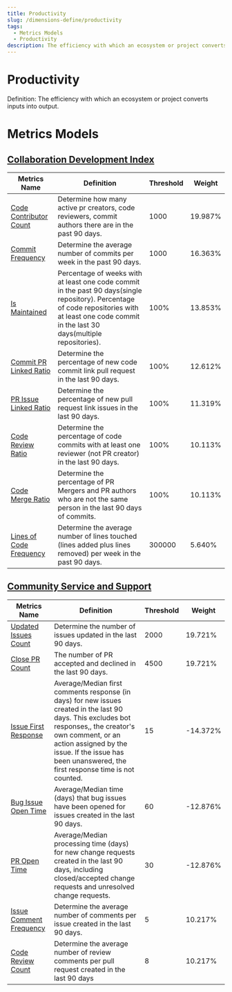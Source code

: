 ```yaml
---
title: Productivity
slug: /dimensions-define/productivity
tags:
  - Metrics Models
  - Productivity
description: The efficiency with which an ecosystem or project converts inputs into output.
---
```


# Productivity
Definition: The efficiency with which an ecosystem or project converts inputs into output.

# Metrics Models

## [Collaboration Development Index](./collaboration-development-index.md#collaboration-development-index)

Metrics Name | Definition | Threshold | Weight
--- | --- | --- | ---
[Code Contributor Count](./collaboration-development-index.md#code-contributor-count) | Determine how many active pr creators, code reviewers, commit authors there are in the past 90 days. | 1000 | 19.987%
[Commit Frequency](./collaboration-development-index.md#commit-frequency) |Determine the average number of commits per week in the past 90 days.| 1000 | 16.363%
[Is Maintained](./collaboration-development-index.md#is-maintained) |Percentage of weeks with at least one code commit in the past 90 days(single repository). Percentage of code repositories with at least one code commit in the last 30 days(multiple repositories).| 100% | 13.853%
[Commit PR Linked Ratio](./collaboration-development-index.md#commit-pr-linked-ratio)  | Determine the percentage of new code commit link pull request in the last 90 days. | 100% |12.612%
[PR Issue Linked Ratio](./collaboration-development-index.md#pr-issue-linked-ratio) |Determine the percentage of new pull request link issues in the last 90 days. |100%|11.319%
[Code Review Ratio](./collaboration-development-index.md#code-review-ratio) |Determine the percentage of code commits with at least one reviewer (not PR creator) in the last 90 days.|100%|10.113%
[Code Merge Ratio](./collaboration-development-index.md#code-merge-ratio) |Determine the percentage of PR Mergers and PR authors who are not the same person in the last 90 days of commits.|100%| 10.113%
[Lines of Code Frequency](./collaboration-development-index.md#lines-of-code-frequency) |Determine the average number of lines touched (lines added plus lines removed) per week in the past 90 days. |300000| 5.640%


## [Community Service and Support](./community-service-and-support.md#community-service-and-support)

Metrics Name | Definition | Threshold | Weight
--- | --- | --- | ---
[Updated Issues Count](./community-service-and-support.md#updated_issues_count) | Determine the number of issues updated in the last 90 days. | 2000 | 19.721%
[Close PR Count](./community-service-and-support.md#close_pr_count) |The number of PR accepted and declined in the last 90 days.| 4500 | 19.721%
[Issue First Response](./community-service-and-support.md#issue_first_response) |Average/Median first comments response (in days) for new issues created in the last 90 days. This excludes bot responses,, the creator's own comment, or an action assigned by the issue. If the issue has been unanswered, the first response time is not counted.| 15 | -14.372%
[Bug Issue Open Time](./community-service-and-support.md#bug_issue_open_time)  | Average/Median time (days) that bug issues have been opened for issues created in the last 90 days.|60|-12.876%
[PR Open Time](./community-service-and-support.md#pr_open_time) |Average/Median processing time (days) for new change requests created in the last 90 days, including closed/accepted change requests and unresolved change requests.|30|-12.876%
[Issue Comment Frequency](./community-service-and-support.md#issue-comment-frequency) |Determine the average number of comments per issue created in the last 90 days.|5|10.217%
[Code Review Count](./community-service-and-support.md#code-review-count) |Determine the average number of review comments per pull request created in the last 90 days|8| 10.217%
